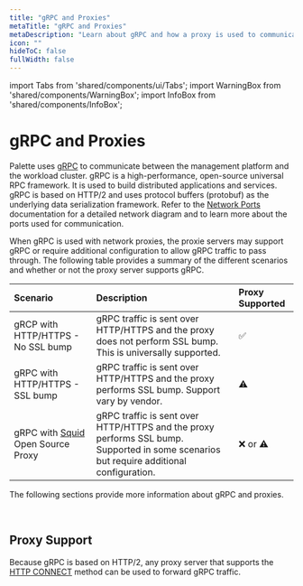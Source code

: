 ```yaml
---
title: "gRPC and Proxies"
metaTitle: "gRPC and Proxies"
metaDescription: "Learn about gRPC and how a proxy is used to communicate between the management platform and the workload cluster."
icon: ""
hideToC: false
fullWidth: false
---
```

 
import Tabs from 'shared/components/ui/Tabs';
import WarningBox from 'shared/components/WarningBox';
import InfoBox from 'shared/components/InfoBox';

# gRPC and Proxies

Palette uses [gRPC](https://grpc.io) to communicate between the management platform and the workload cluster. gRPC is a high-performance, open-source universal RPC framework. It is used to build distributed applications and services. gRPC is based on HTTP/2 and uses protocol buffers (protobuf) as the underlying data serialization framework. Refer to the [Network Ports](/architecture/networking-ports) documentation for a detailed network diagram and to learn more about the ports used for communication.

When gRPC is used with network proxies, the proxie servers may support gRPC or require additional configuration to allow gRPC traffic to pass through. The following table provides a summary of the different scenarios and whether or not the proxy server supports gRPC.


| **Scenario** | **Description** | **Proxy Supported** |
|:-------------|:----------------|:--------------------|
| gRCP with HTTP/HTTPS - No SSL bump| gRPC traffic is sent over HTTP/HTTPS and the proxy does not perform SSL bump. This is universally supported. | ✅ |
| gRPC with HTTP/HTTPS - SSL bump | gRPC traffic is sent over HTTP/HTTPS and the proxy performs SSL bump. Support vary by vendor. | ⚠️ |
| gRPC with [Squid](https://wiki.squid-cache.org) Open Source Proxy | gRPC traffic is sent over HTTP/HTTPS and the proxy performs SSL bump. Supported in some scenarios but require additional configuration. | ❌ or ⚠️ |


The following sections provide more information about gRPC and proxies.

<br />

## Proxy Support

Because gRPC is based on HTTP/2, any proxy server that supports the [HTTP CONNECT](https://developer.mozilla.org/en-US/docs/Web/HTTP/Methods/CONNECT) method can be used to forward gRPC traffic.  

